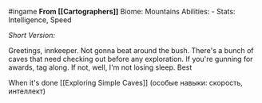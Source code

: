 #ingame 
**From [[Cartographers]]**
Biome: Mountains
Abilities: -
Stats: Intelligence, Speed

*Short Version:* 

Greetings, innkeeper.
Not gonna beat around the bush. There's a bunch of caves that need checking out before any exploration. If you're gunning for awards, tag along. If not, well, I'm not losing sleep.
Best

When it's done
	[[Exploring Simple Caves]] (особые навыки: скорость, интеллект)